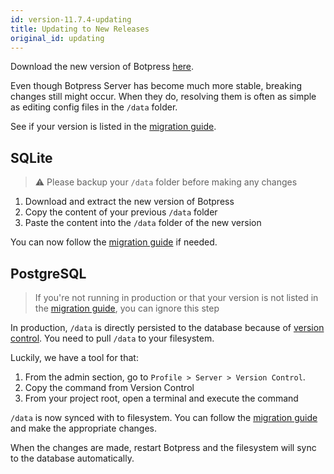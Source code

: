 ```yaml
---
id: version-11.7.4-updating
title: Updating to New Releases
original_id: updating
---
```


Download the new version of Botpress [here](https://botpress.io/download).

Even though Botpress Server has become much more stable, breaking changes still might occur. When they do, resolving them is often as simple as editing config files in the `/data` folder.

See if your version is listed in the [migration guide](https://botpress.io/docs/developers/migrate).

## SQLite

> ⚠️ Please backup your `/data` folder before making any changes

1. Download and extract the new version of Botpress
1. Copy the content of your previous `/data` folder
1. Paste the content into the `/data` folder of the new version

You can now follow the [migration guide](https://botpress.io/docs/developers/migrate) if needed.

## PostgreSQL

> If you're not running in production or that your version is not listed in the [migration guide](https://botpress.io/docs/developers/migrate), you can ignore this step

In production, `/data` is directly persisted to the database because of [version control](https://botpress.io/docs/manage/versions). You need to pull `/data` to your filesystem.

Luckily, we have a tool for that:

1. From the admin section, go to `Profile > Server > Version Control`.
1. Copy the command from Version Control
1. From your project root, open a terminal and execute the command

`/data` is now synced with to filesystem. You can follow the [migration guide](https://botpress.io/docs/developers/migrate) and make the appropriate changes.

When the changes are made, restart Botpress and the filesystem will sync to the database automatically.
